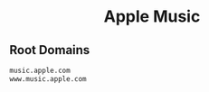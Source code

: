 


<h1 align="center">Apple Music</h1>  


## Root Domains


```html
music.apple.com
www.music.apple.com
```  

<br>
